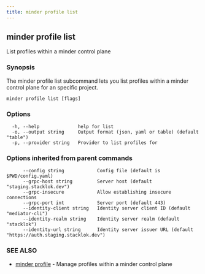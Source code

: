 ```yaml
---
title: minder profile list
---
```

## minder profile list

List profiles within a minder control plane

### Synopsis

The minder profile list subcommand lets you list profiles within a
minder control plane for an specific project.

```
minder profile list [flags]
```

### Options

```
  -h, --help              help for list
  -o, --output string     Output format (json, yaml or table) (default "table")
  -p, --provider string   Provider to list profiles for
```

### Options inherited from parent commands

```
      --config string            Config file (default is $PWD/config.yaml)
      --grpc-host string         Server host (default "staging.stacklok.dev")
      --grpc-insecure            Allow establishing insecure connections
      --grpc-port int            Server port (default 443)
      --identity-client string   Identity server client ID (default "mediator-cli")
      --identity-realm string    Identity server realm (default "stacklok")
      --identity-url string      Identity server issuer URL (default "https://auth.staging.stacklok.dev")
```

### SEE ALSO

* [minder profile](minder_profile.md)	 - Manage profiles within a minder control plane

